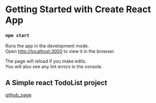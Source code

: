 # Getting Started with Create React App


### `npm start`

Runs the app in the development mode.\
Open [http://localhost:3000](http://localhost:3000) to view it in the browser.

The page will reload if you make edits.\
You will also see any lint errors in the console.

## A Simple react TodoList project
[github_page](https://yung0512.github.io/React_Todolist/)